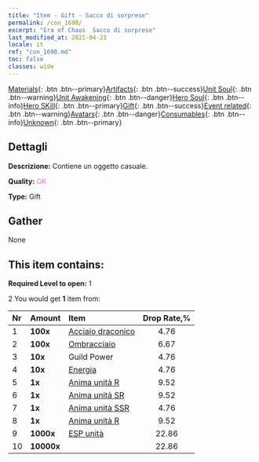 ```yaml
---
title: "Item - Gift - Sacco di sorprese"
permalink: /con_1698/
excerpt: "Era of Chaos  Sacco di sorprese"
last_modified_at: 2021-04-23
locale: it
ref: "con_1698.md"
toc: false
classes: wide
---
```

 [Materials](/ItemsIT/){: .btn .btn--primary}[Artifacts](/ItemsIT/Artifacts/){: .btn .btn--success}[Unit Soul](/ItemsIT/UnitSoul/){: .btn .btn--warning}[Unit Awakening](/ItemsIT/UnitAwakening/){: .btn .btn--danger}[Hero Soul](/ItemsIT/HeroSoul/){: .btn .btn--info}[Hero SKill](/ItemsIT/HeroSkill/){: .btn .btn--primary}[Gift](/ItemsIT/Gift/){: .btn .btn--success}[Event related](/ItemsIT/Events/){: .btn .btn--warning}[Avatars](/ItemsIT/Avatars/){: .btn .btn--danger}[Consumables](/ItemsIT/Consumables/){: .btn .btn--info}[Unknown](/ItemsIT/Unknown/){: .btn .btn--primary}

## Dettagli
 **Descrizione:** Contiene un oggetto casuale.

 **Quality:** <span style="color: #DA70D6">OK</span>

 **Type:** Gift

## Gather

  None

## This item contains:

 **Required Level to open:** 1

 2 You would get **1** item  from:

  | Nr | Amount |     Item    | Drop Rate,% |
  |:---|:-------|:------------|:---------:|
  | 1 |  **100x** | [Acciaio draconico](/ItemsIT/con_880/) | 4.76 | 
  | 2 |  **100x** | [Ombracciaio](/ItemsIT/con_881/) | 6.67 | 
  | 3 |  **10x** | Guild Power | 4.76 | 
  | 4 |  **10x** | [Energia](/ItemsIT/con_900/) | 4.76 | 
  | 5 |  **1x** | [Anima unità R](/ItemsIT/con_533/) | 9.52 | 
  | 6 |  **1x** | [Anima unità SR](/ItemsIT/con_534/) | 9.52 | 
  | 7 |  **1x** | [Anima unità SSR](/ItemsIT/con_535/) | 4.76 | 
  | 8 |  **1x** | [Anima unità R](/ItemsIT/con_533/) | 9.52 | 
  | 9 |  **1000x** | [ESP unità](/ItemsIT/con_902/) | 22.86 | 
  | 10 |  **10000x** | <i class="fas fa-coins"/> | 22.86 | 
